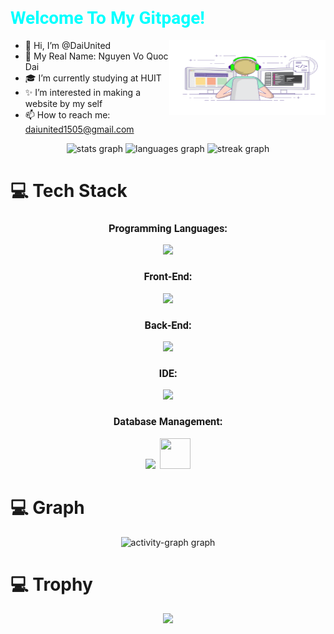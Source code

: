 <h1 style="font-family: 'Roboto', sans-serif; color: cyan;">Welcome To My Gitpage!</h1>

<!-- GIF -->
<img align="right" height="120" width="250" src="https://raw.githubusercontent.com/mikonoid/mikonoid/main/images/gifs/coder3.gif" />

- 👋 Hi, I’m @DaiUnited
- 👀 My Real Name: Nguyen Vo Quoc Dai
- 🎓 I’m currently studying at HUIT
- ✨ I’m interested in making a website by my self
- 📫 How to reach me: daiunited1505@gmail.com

<div align="center">
  <img src="https://github-readme-stats.vercel.app/api?username=DaiUnited&show_icons=true&theme=radical" height="150" alt="stats graph"  />
  <img src="https://github-readme-stats.vercel.app/api/top-langs?username=DaiUnited&locale=en&hide_title=false&layout=compact&card_width=320&langs_count=5&theme=radical&hide_border=false&order=2" height="150" alt="languages graph"  />
  <img src="https://streak-stats.demolab.com?user=DaiUnited&locale=en&mode=daily&theme=radical&hide_border=false&border_radius=5&order=3" height="150" alt="streak graph"  />
</div>

# 💻 Tech Stack
<div align="center">
<h3 style="font-family: 'Roboto', sans-serif">Programming Languages:</h3>

![](https://skillicons.dev/icons?i=c,java,cs&theme=light)

<h3 style="font-family: 'Roboto', sans-serif">Front-End:</h3>

![](https://skillicons.dev/icons?i=html,css,js,bootstrap,jquery&theme=light)

<h3 style="font-family: 'Roboto', sans-serif">Back-End:</h3>

![](https://skillicons.dev/icons?i=spring,dotnet,hibernate&theme=light)

<h3 style="font-family: 'Roboto', sans-serif">IDE:</h3>

![](https://skillicons.dev/icons?i=github,vscode,idea,visualstudio,git)

<h3 style="font-family: 'Roboto', sans-serif">Database Management:</h3>

![](https://skillicons.dev/icons?i=mysql,mongodb&theme=light)  <img src="https://www.freeiconspng.com/uploads/sql-server-icon-png-8.png" width="49" height="49">
</div>

# 💻 Graph
<div align="center">
  
<img src="https://github-readme-activity-graph.vercel.app/graph?username=DaiUnited&radius=16&theme=redical&area=true&order=5" height="300" alt="activity-graph graph"  />
</div>

# 💻 Trophy
<div align="center">
  
![](https://github-profile-trophy.vercel.app/?username=DaiUnited&theme=radical)
</div>

<!---
DaiUnited/DaiUnited is a ✨ special ✨ repository because its `README.md` (this file) appears on your GitHub profile.
You can click the Preview link to take a look at your changes.
--->
